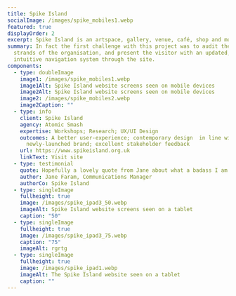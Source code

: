 ```yaml
---
title: Spike Island
socialImage: /images/spike_mobiles1.webp
featured: true
displayOrder: 2
excerpt: Spike Island is an artspace, gallery, venue, café, shop and more.
summary: In fact the first challenge with this project was to audit the many
  strands of the organisation, and present the visitor with an updated,
  intuitive navigation system through the site.
components:
  - type: doubleImage
    image1: /images/spike_mobiles1.webp
    image1Alt: Spike Island website screens seen on mobile devices
    image2Alt: Spike Island website screens seen on mobile devices
    image2: /images/spike_mobiles2.webp
    image2Caption: ""
  - type: info
    client: Spike Island
    agency: Atomic Smash
    expertise: Workshops; Research; UX/UI Design
    outcomes: A better user-experience; contemporary design  in line with a
      newly-launched brand; excellent stakeholder feedback
    url: https://www.spikeisland.org.uk
    linkText: Visit site
  - type: testimonial
    quote: Hopefully a lovely quote from Jane about what a badass I am.
    author: Jane Faram, Communications Manager
    authorCo: Spike Island
  - type: singleImage
    fullheight: true
    image: /images/spike_ipad3_50.webp
    imageAlt: Spike Island website screens seen on a tablet
    caption: "50"
  - type: singleImage
    fullheight: true
    image: /images/spike_ipad3_75.webp
    caption: "75"
    imageAlt: rgrtg
  - type: singleImage
    fullheight: true
    image: /images/spike_ipad1.webp
    imageAlt: The Spike Island website seen on a tablet
    caption: ""
---
```


